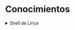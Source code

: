 # Conocimientos

<details>
    <summary>Shell de Linux</summary>

## Shell de Linux

Esta herramienta nos permite interactuar con el sistema operativo, es decir este es un software  que nos va a servir de interfaz con el sistema operativo, con la peculiaridad de que no tendremos una interfaz gráfica como en otros sistemas operativos (Windows), de igual forma si tienes un Linux que estas usando con interfaz gráfica la forma de ejecutar el mismo es ir a la barra de tareas → abrir la herramienta de aplicaciones y por ultimo abrir el software llamado **Terminal**, el cual se encarga de emular la Shell de Linux. 

Al momento de abrirlo tendrás una ventana que debe de mostrar lo siguiente

```bash
user@machine-name:~$ █
# user: Este es el nombre de usuario con el que hemos iniciado sesión en el equipo.
# machine-name: Este es el nombre que se ha colocado para el équipo.
# ~: Este nos indica que hemos iniciado en la carpeta home 📁
# █: Este símbolo, nos indica en donde estamos ubicados para la escritura de nuestros comandos o interacciones con el sistema, llamado (prompt).
# $: Este símbolo nos indica que estamos con nuestro usuario sin privilegios de administrador.
```

Tenemos varios tipos de shell las cuales son (bash, ssh, zsh), pero ya mas adelante entenderemos que son y para que.

Dentro de la shell o nuestra terminal, podemos ejecutar comandos para comunicarnos con el sistema o realizar alguna tarea, por ejemplo un comando que podríamos utilizar para limpiar nuestra shell/terminal es `clear` otro que es bien basico pero tambíen muy utilizado es `history` este nos permite ver los comandos que hemos realizado en nuestro sistema, una vez ejecutado estos comandos si es la primera vez usando la shell/terminal deberíamos de ver algo como

```bash
user@machine-name:~$ history
		1  clear
		2  history
user@machine-name:~$ █
```

Hasta este punto si estas utilizando la interfaz gráfica, olvídate de ella, solo vamos a utilizar la shell/terminal para poder realizar tareas y otras cosas mas interesantes dentro del sistema operativo, ya en este punto tenemos una pequeña comprensión de en que consiste la misma, aquí todo lo realizaremos por comandos, pero que es un comando ? 

- Que es un comando ?
    - Es una palabra clave que introduciremos en la Shell para realizar una tarea en la misma shell/terminal o en el sistema operativo, ejemplo `history` que ya vimos que nos da un listado de los comandos que hemos escrito

Concretamente hay 4 tipos de comandos para la shell/terminal el primero son los comandos de la propia shell/terminal, es decir el código fuente de la utilidad o comando, forma parte del codifo fuente de la shell/terminal. 

Como podemos saber que tipo es cada uno ? pues para eso utilizaremos el comando `type` si por ejemplo quiero saber que tipo de comando es el mismo comando `type` entonces ejecuto lo siguiente 

```bash
user@machine-name:~$ type type
type is a shell builtin
# aqui nos indica que el comando type es un comando implementado dentro de la misma shell
user@machine-name:~$ █
```

Ahora si intentamos ejecutar el mismo `type` pero esta vez al comando `cp` nos daremos cuenta que este nos retornara algo 

```bash
user@machine-name:~$ type cp
cp is /usr/bin/cp
# Esto nos indica que el comando es ejecutable externo, pero forma parte del sistema operativo
user@machine-name:~$ █
```

Bien, aparte de estos dos, tenemos uno llamado **Shell Funtions** que no son mas que utilidades escritas por un lenguaje de programación que se denomina **ShellScript** el cual es un lenguaje propio de la shell, un punto a tener en cuenta es que tambien puede estar escrito en algún otro lenguaje de programación como por ejemplo `python` 

Por ultimo un tipo de comando que tenemos es el `alias`esto no es mas que una referencia, o un tipo de shortcut para ejecutar una combinacion de comando que queremos que se ejecute simultáneamente, un ejemplo seria el comando `ls` si ejecutamos el siguiente comando veremos que `ls` es un alias

```bash
user@machine-name:~$ type ls
ls is aliased to `ls --color=auto'
# Esto nos indica que el comando es ejecutable externo, pero forma parte del sistema operativo
user@machine-name:~$ █
```

Hasta ahora esto es lo que tenemos que saber de los comandos de Linux, ya sabemos que son programas que van a realizar diferentes tareas, pero los comandos que hemos vistos al introducirlos realizan ya una acción de por si, como lo son el `ls, clear, history` pero si nos fijamos en que al momento de ejecutar `type` este no realiza ninguna acción, esto suscede porque `type` necesita un argumento para poder ejecutarse, por lo general y casi siempre vamos a ver que le podremos pasar parámetros a cada comando que ejecutemos, un ejemplo para el `ls` sería el siguiente `ls -l`  esto nos permitirá organizar el directorio en el que nos encontremos pero con un poco mas de información sobre los archivos o carpetas que se encuentren ahí. 

Hasta este punto, ya hemos entendido en que consisten los comandos y un poco de como utilizarlos, a partir de ahora te estaras preguntando si tengo que saberme de memoria todos estos comandos y la respuesta es **No** no tienes por que saberte de memoria todos los comandos, a continuación daremos inicio a la parte de comandos, y a partir de ahí podrás ver la forma en que podemos conocer sus argumentos que reciben y para que sirven. 
</details>
 
